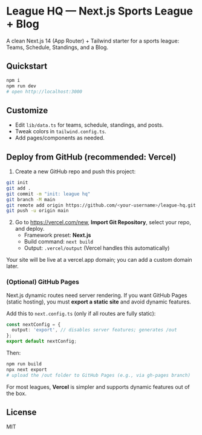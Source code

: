 # League HQ — Next.js Sports League + Blog

A clean Next.js 14 (App Router) + Tailwind starter for a sports league: Teams, Schedule, Standings, and a Blog.

<!-- Force rebuild: $(date) -->

## Quickstart

```bash
npm i
npm run dev
# open http://localhost:3000
```

## Customize

- Edit `lib/data.ts` for teams, schedule, standings, and posts.
- Tweak colors in `tailwind.config.ts`.
- Add pages/components as needed.

## Deploy from GitHub (recommended: Vercel)

1. Create a new GitHub repo and push this project:

```bash
git init
git add .
git commit -m "init: league hq"
git branch -M main
git remote add origin https://github.com/<your-username>/league-hq.git
git push -u origin main
```

2. Go to https://vercel.com/new, **Import Git Repository**, select your repo, and deploy.
   - Framework preset: **Next.js**
   - Build command: `next build`
   - Output: `.vercel/output` (Vercel handles this automatically)

Your site will be live at a vercel.app domain; you can add a custom domain later.

### (Optional) GitHub Pages

Next.js dynamic routes need server rendering. If you want GitHub Pages (static hosting), you must **export a static site** and avoid dynamic features.

Add this to `next.config.ts` (only if all routes are fully static):

```ts
const nextConfig = {
  output: 'export', // disables server features; generates /out
};
export default nextConfig;
```

Then:

```bash
npm run build
npx next export
# upload the /out folder to GitHub Pages (e.g., via gh-pages branch)
```

For most leagues, **Vercel** is simpler and supports dynamic features out of the box.

## License

MIT
